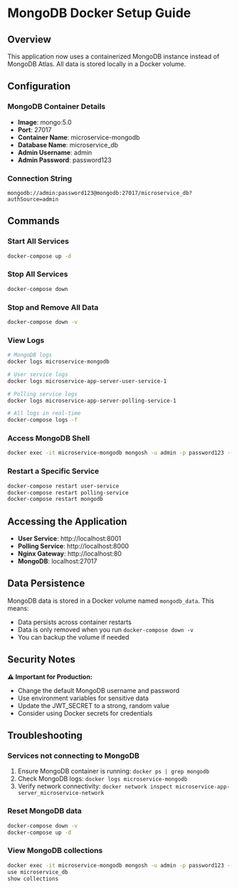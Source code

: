 # MongoDB Docker Setup Guide

## Overview

This application now uses a containerized MongoDB instance instead of MongoDB Atlas. All data is stored locally in a Docker volume.

## Configuration

### MongoDB Container Details

- **Image**: mongo:5.0
- **Port**: 27017
- **Container Name**: microservice-mongodb
- **Database Name**: microservice_db
- **Admin Username**: admin
- **Admin Password**: password123

### Connection String

```
mongodb://admin:password123@mongodb:27017/microservice_db?authSource=admin
```

## Commands

### Start All Services

```bash
docker-compose up -d
```

### Stop All Services

```bash
docker-compose down
```

### Stop and Remove All Data

```bash
docker-compose down -v
```

### View Logs

```bash
# MongoDB logs
docker logs microservice-mongodb

# User service logs
docker logs microservice-app-server-user-service-1

# Polling service logs
docker logs microservice-app-server-polling-service-1

# All logs in real-time
docker-compose logs -f
```

### Access MongoDB Shell

```bash
docker exec -it microservice-mongodb mongosh -u admin -p password123 --authenticationDatabase admin
```

### Restart a Specific Service

```bash
docker-compose restart user-service
docker-compose restart polling-service
docker-compose restart mongodb
```

## Accessing the Application

- **User Service**: http://localhost:8001
- **Polling Service**: http://localhost:8000
- **Nginx Gateway**: http://localhost:80
- **MongoDB**: localhost:27017

## Data Persistence

MongoDB data is stored in a Docker volume named `mongodb_data`. This means:

- Data persists across container restarts
- Data is only removed when you run `docker-compose down -v`
- You can backup the volume if needed

## Security Notes

**⚠️ Important for Production:**

- Change the default MongoDB username and password
- Use environment variables for sensitive data
- Update the JWT_SECRET to a strong, random value
- Consider using Docker secrets for credentials

## Troubleshooting

### Services not connecting to MongoDB

1. Ensure MongoDB container is running: `docker ps | grep mongodb`
2. Check MongoDB logs: `docker logs microservice-mongodb`
3. Verify network connectivity: `docker network inspect microservice-app-server_microservice-network`

### Reset MongoDB data

```bash
docker-compose down -v
docker-compose up -d
```

### View MongoDB collections

```bash
docker exec -it microservice-mongodb mongosh -u admin -p password123 --authenticationDatabase admin
use microservice_db
show collections
```
